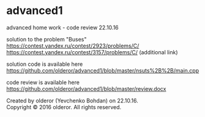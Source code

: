 # advanced1
advanced home work - code review 22.10.16

solution to the problem "Buses"<br />
https://contest.yandex.ru/contest/2923/problems/C/<br />
https://contest.yandex.ru/contest/3157/problems/C/ (additional link)<br />

solution code is available here<br />
https://github.com/olderor/advanced1/blob/master/nsuts%2B%2B/main.cpp<br />

code review is available here<br />
https://github.com/olderor/advanced1/blob/master/review.docx<br />

Created by olderor (Yevchenko Bohdan) on 22.10.16.<br />
Copyright © 2016 olderor. All rights reserved.
